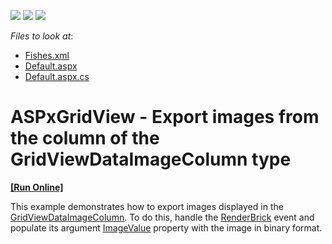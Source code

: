 <!-- default badges list -->
![](https://img.shields.io/endpoint?url=https://codecentral.devexpress.com/api/v1/VersionRange/128533193/15.2.17%2B)
[![](https://img.shields.io/badge/Open_in_DevExpress_Support_Center-FF7200?style=flat-square&logo=DevExpress&logoColor=white)](https://supportcenter.devexpress.com/ticket/details/E4756)
[![](https://img.shields.io/badge/📖_How_to_use_DevExpress_Examples-e9f6fc?style=flat-square)](https://docs.devexpress.com/GeneralInformation/403183)
<!-- default badges end -->
<!-- default file list -->
*Files to look at*:

* [Fishes.xml](./CS/WebSite/App_Data/Fishes.xml)
* [Default.aspx](./CS/WebSite/Default.aspx)
* [Default.aspx.cs](./CS/WebSite/Default.aspx.cs)
<!-- default file list end -->
# ASPxGridView - Export images from the column of the GridViewDataImageColumn type
<!-- run online -->
**[[Run Online]](https://codecentral.devexpress.com/128533193/)**
<!-- run online end -->


<p>This example demonstrates how to export images displayed in the <a href="http://help.devexpress.com/#AspNet/clsDevExpressWebASPxGridViewGridViewDataImageColumntopic"><u>GridViewDataImageColumn</u></a>. To do this, handle the <a href="http://help.devexpress.com/#AspNet/DevExpressWebASPxGridViewExportASPxGridViewExporter_RenderBricktopic"><u>RenderBrick</u></a> event and populate its argument <a href="http://help.devexpress.com/#AspNet/DevExpressWebASPxGridViewExportASPxGridViewExportRenderingEventArgs_ImageValuetopic"><u>ImageValue</u></a> property with the image in binary format.</p>

<br/>


